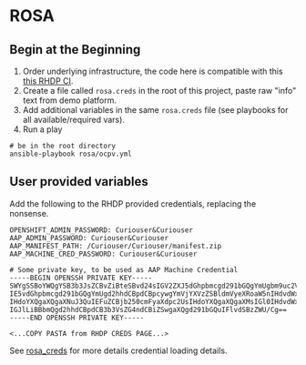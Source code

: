 # ROSA

## Begin at the Beginning
1. Order underlying infrastructure, the code here is compatible with this [this RHDP CI](https://catalog.demo.redhat.com/catalog?item=babylon-catalog-prod/sandboxes-gpte.rosa.prod&utm_source=webapp&utm_medium=share-link).
1. Create a file called `rosa.creds` in the root of this project, paste raw "info" text from demo platform.
1. Add additional variables in the same `rosa.creds` file (see playbooks for all available/required vars).
1. Run a play
```
# be in the root directory
ansible-playbook rosa/ocpv.yml
```

## User provided variables
Add the following to the RHDP provided credentials, replacing the nonsense.
```
OPENSHIFT_ADMIN_PASSWORD: Curiouser&Curiouser
AAP_ADMIN_PASSWORD: Curiouser&Curiouser
AAP_MANIFEST_PATH: /Curiouser/Curiouser/manifest.zip
AAP_MACHINE_CRED_PASSWORD: Curiouser&Curiouser

# Some private key, to be used as AAP Machine Credential
-----BEGIN OPENSSH PRIVATE KEY-----
SWYgSSBoYWQgYSB3b3JsZCBvZiBteSBvd24sIGV2ZXJ5dGhpbmcgd291bGQgYmUgbm9uc2Vuc2Uu
IE5vdGhpbmcgd291bGQgYmUgd2hhdCBpdCBpcywgYmVjYXVzZSBldmVyeXRoaW5nIHdvdWxkIGJl
IHdoYXQgaXQgaXNuJ3QuIEFuZCBjb250cmFyaXdpc2UsIHdoYXQgaXQgaXMsIGl0IHdvdWxkbid0
IGJlLiBBbmQgd2hhdCBpdCB3b3VsZG4ndCBiZSwgaXQgd291bGQuIFlvdSBzZWU/Cg==
-----END OPENSSH PRIVATE KEY-----

<...COPY PASTA from RHDP CREDS PAGE...>
```
See [rosa_creds](../roles/rosa_creds/tasks/main.yml) for more details credential loading details.
